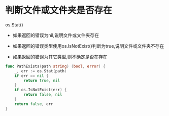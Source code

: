 # 判断文件或文件夹是否存在
os.Stat()

- 如果返回的错误为nil,说明文件或文件夹存在

- 如果返回的错误类型使用os.IsNotExist()判断为true,说明文件或文件夹不存在

- 如果返回的错误为其它类型,则不确定是否在存在

```go
func PathExists(path string) (bool, error) {
	_, err := os.Stat(path)
	if err == nil {
		return true, nil
	}
	if os.IsNotExist(err) {
		return false, nil
	}
	return false, err
}
```
